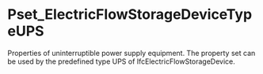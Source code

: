# Pset_ElectricFlowStorageDeviceTypeUPS

Properties of uninterruptible power supply equipment. The property set can be used by the predefined type UPS  of IfcElectricFlowStorageDevice.<!-- end of definition -->
